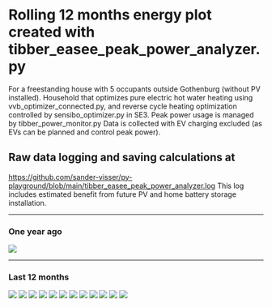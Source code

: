 # Rolling 12 months energy plot created with tibber_easee_peak_power_analyzer.py
For a freestanding house with 5 occupants outside Gothenburg (without PV installed).
Household that optimizes pure electric hot water heating using vvb_optimizer_connected.py,
and reverse cycle heating optimization controlled by sensibo_optimizer.py in SE3.
Peak power usage is managed by tibber_power_monitor.py
Data is collected with EV charging excluded (as EVs can be planned and control peak power).

## Raw data logging and saving calculations at
https://github.com/sander-visser/py-playground/blob/main/tibber_easee_peak_power_analyzer.log
This log includes estimated benefit from future PV and home battery storage installation.

---
### One year ago
<img src="2024-09-01_2024-09-30.png">

---

### Last 12 months
<img src="2025-09-01_2025-09-30.png">
<img src="2025-08-01_2025-08-31.png">
<img src="2025-07-01_2025-07-31.png">
<img src="2025-06-01_2025-06-30.png">
<img src="2025-05-01_2025-05-31.png">
<img src="2025-04-01_2025-04-30.png">
<img src="2025-03-01_2025-03-31.png">
<img src="2025-02-01_2025-02-28.png">
<img src="2025-01-01_2025-01-31.png">
<img src="2024-12-01_2024-12-31.png">
<img src="2024-11-01_2024-11-30.png">
<img src="2024-10-01_2024-10-31.png">

